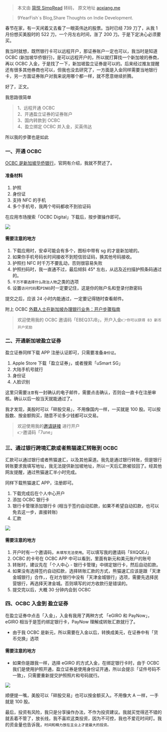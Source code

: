 > 本文由 [简悦 SimpRead](http://ksria.com/simpread/) 转码， 原文地址 [aoxiang.me](https://aoxiang.me/25/02/2024/ocbc-to-nvida/)

> 9YearFish`s Blog,Share Thoughts on Indie Development.

春节在家，有一天闲着又去看了一眼英伟达的股票。当时已经 739 刀了，从我 1 月份想买美股时的 522 刀，一个月左右时间，涨了 200 刀。于是下定决心必须要买。

我当时就想，既然银行卡可以远程开户，那证券账户一定也可以，我当时是知道 OCBC (新加坡华侨银行)，是可以远程开户的，所以就打算找一个新加坡的券商，再以 OCBC 入金，于是找了一下，新加坡盈立证券是可以的。后来经过推友提醒还有很多其他券商也可以，但我也没去研究了，一方面是入金同样需要当地银行卡，另一方面证券账户对我来说用哪个都一样，就不愿意继续折腾。

好了，正文。

我思路很简单

> 1、远程开通 OCBC  
> 2、开通盈立证券的证券账户  
> 3、国内转款到 OCBC  
> 4、盈立绑定 OCBC 并入金，买英伟达

所以我的步骤也是如此

### [](#一、开通-OCBC "一、开通 OCBC")一、开通 OCBC

[OCBC 是新加坡华侨银行](https://www.ocbc.com.cn/group/CN/group-home.html)，官网有介绍，我就不赘述了。

#### [](#准备材料 "准备材料")准备材料

1.  护照
2.  身份证
3.  支持 NFC 的手机
4.  多个手机号，我两个号码都收不到验证码

在应用市场搜索「OCBC Digital」下载后，按步骤操作即可。

![](https://stock-demo-image.nenchan.cn/website/ai/ocbc.jpeg)

#### [](#需要注意的地方 "需要注意的地方")需要注意的地方

1.  下载应用时，安卓可能会有多个，图标中带有 sg 的才是新加坡的。
2.  如果你手机号码长时间接收不到短信验证码，换其他号码接收。
3.  护照扫 NFC 时千万不要乱动，否则很容易失败
4.  护照扫码时，我一直通不过，最后倾斜 45° 左右，从远及近扫描护照条码通过的。
5.  `千万不要选择什么政治人物`之类的选项
6.  设置`访问代码`和`PIN码`时一定要记住，这是你的账户名和登录付款密码

提交之后，应该 24 小时内能通过，一定要记得随时查看邮件。

附上 OCBC [外籍人士在新加坡办理银行业务：开户步骤指南](https://www.ocbc.com/personal-banking/articles/how-to-open-a-bank-account-in-singapore-for-foreigners-cn.page)

> 欢迎使用我的 OCBC 邀请码「EBEQ37JB」，开户入金👉`你可以获得 83 新币开户奖励`

### [](#二、开通新加坡盈立证券 "二、开通新加坡盈立证券")二、开通新加坡盈立证券

盈立证券同样下载 APP 注册认证即可，只需要准备`身份证`。

1.  Apple Store 下载「盈立证券」，或者搜索「uSmart SG」
2.  大陆手机号就行
3.  身份证
4.  人脸识别

这里只需要`注意`有一封确认的电子邮件，需要点击确认，否则会一直卡在注册审核。确认以后一般当天就能通过了。

我才发现，美股时可以「碎股交易」，不用像国内一样，一买就是 100 股。可以按股数、按金额购买，随意不论多少钱都可以交易。

> 欢迎使用我的[邀请链接](https://m.usmartsg.com/promo/overseas/bonus-dec.html?ICode=7une&langType=1&Id=) 进行开户  
> 👉邀请码「7une」

### [](#三、通过银行跨境汇款或者熊猫速汇转账到-OCBC "三、通过银行跨境汇款或者熊猫速汇转账到 OCBC")三、通过银行跨境汇款或者熊猫速汇转账到 OCBC

汇款可以通过银行或者熊猫速汇，以及其他渠道。我先是通过银行转账，但是银行转账要求我填写地址，我无法提供新加坡地址，所以一天后汇款被驳回了。经其他网友提醒，通过熊猫速汇半小时完成。

同样下载熊猫速汇 APP，注册即可。

1.  下载完成后在个人中心开户
2.  添加 OCBC 银行卡
3.  银行卡管理添加银行卡 (相当于签约自动扣款，如果不希望自动扣款，也可以免去这一步，直接转账)
4.  汇款

![](https://stock-demo-image.nenchan.cn/website/ai/xiongmao.jpeg)

#### [](#需要注意的地方-1 "需要注意的地方")需要注意的地方

1.  开户时有一个邀请码，`未填写无法使用`。可以填写我的邀请码「9XQQEJ」
2.  OCBC 的卡号在 OCBC APP 中可以看到，里面有新元和美元账户的账号
3.  转账时，建议先在「个人中心 - 银行卡管理」中绑定银行卡，然后自动扣款。
4.  如果没有选择签约自动扣款，选择转账汇款的方式，熊猫速汇应该是跟「天津金城银行」合作，，在对方银行中没有「天津金城银行」选项，需要先选择民营银行，再选择天津金城。否则填写的对方收款行是错误的。
5.  提交完以后，大概 30 分钟内会到 OCBC

### [](#四、OCBC-入金到-盈立证券 "四、OCBC 入金到 盈立证券")四、OCBC 入金到 盈立证券

在盈立证券中点击「入金」，入金有我用了两种方式 「eGIRO 和 PayNow」，eGIRO 相当于是签约绑定银行卡，PayNow 理解成转账汇款就行了。

*   由于我 OCBC 是新元，所以需要在入金以后，转换成美元，在证券中有「货币兑换」选项

#### [](#需要注意的地方-2 "需要注意的地方")需要注意的地方

*   如果你是跟我一样，选择 eGIRO 的方式入金，在绑定银行卡时，由于 OCBC 我们是使用护照开通，盈立证券是使用身份证开通，所以会提示「证件号码不一致」，只需要重新提交护照照片和号码就行。

![](https://stock-demo-image.nenchan.cn/website/ai/usmart.jpg)

顺便提一嘴，美股可以「碎股交易」也可以按金额买入。不用像大 A 一样，一手就是 100 股。

最后，投资有风险，我只是分享操作办法，不作为投资建议。我就买觉得还不错的就丢着不管了，放长线，我不喜欢这类投资，因为不可控，我也不爱花时间盯。我的资金量也告诉我，`时间和精力放在主业上才是最大的投资。`